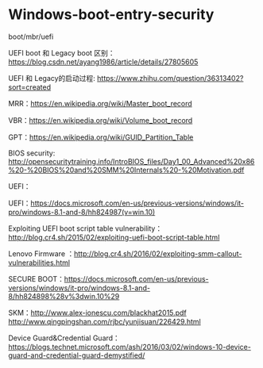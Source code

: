 # Windows-boot-entry-security
boot/mbr/uefi

UEFI boot 和 Legacy boot 区别：https://blog.csdn.net/ayang1986/article/details/27805605

UEFI 和 Legacy的启动过程: https://www.zhihu.com/question/36313402?sort=created

MRR：https://en.wikipedia.org/wiki/Master_boot_record

VBR：https://en.wikipedia.org/wiki/Volume_boot_record

GPT：https://en.wikipedia.org/wiki/GUID_Partition_Table

BIOS security: http://opensecuritytraining.info/IntroBIOS_files/Day1_00_Advanced%20x86%20-%20BIOS%20and%20SMM%20Internals%20-%20Motivation.pdf

UEFI： 

UEFI：https://docs.microsoft.com/en-us/previous-versions/windows/it-pro/windows-8.1-and-8/hh824987(v=win.10)

Exploiting UEFI boot script table vulnerability：http://blog.cr4.sh/2015/02/exploiting-uefi-boot-script-table.html

Lenovo Firmware ：http://blog.cr4.sh/2016/02/exploiting-smm-callout-vulnerabilities.html

SECURE BOOT：https://docs.microsoft.com/en-us/previous-versions/windows/it-pro/windows-8.1-and-8/hh824898%28v%3dwin.10%29

SKM：http://www.alex-ionescu.com/blackhat2015.pdf
     http://www.qingpingshan.com/rjbc/yunjisuan/226429.html

Device Guard&Credential Guard：https://blogs.technet.microsoft.com/ash/2016/03/02/windows-10-device-guard-and-credential-guard-demystified/




